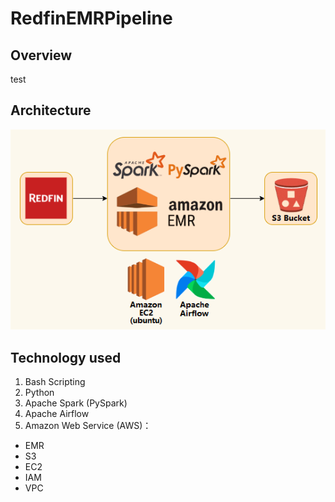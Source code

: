 # RedfinEMRPipeline

## Overview
test

## Architecture
<img src="Redfin-Architecture.png">

## Technology used
1. Bash Scripting
2. Python
3. Apache Spark (PySpark)
4. Apache Airflow
5. Amazon Web Service (AWS)： 
- EMR
- S3
- EC2 
- IAM 
- VPC

